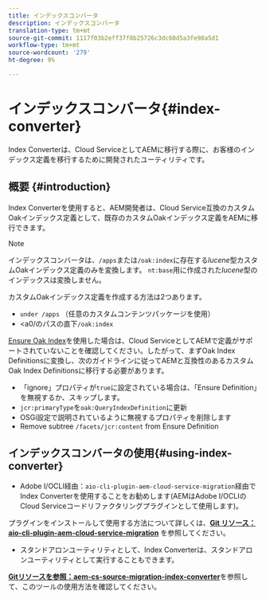 ```yaml
---
title: インデックスコンバータ
description: インデックスコンバータ
translation-type: tm+mt
source-git-commit: 1117f03b2eff37f8b25726c3dc60d5a3fe98a5d1
workflow-type: tm+mt
source-wordcount: '279'
ht-degree: 9%

---
```



# インデックスコンバータ{#index-converter}

Index Converterは、Cloud ServiceとしてAEMに移行する際に、お客様のインデックス定義を移行するために開発されたユーティリティです。

## 概要 {#introduction}

Index Converterを使用すると、AEM開発者は、Cloud Service互換のカスタムOakインデックス定義として、既存のカスタムOakインデックス定義をAEMに移行できます。

>[!NOTE]
>インデックスコンバータは、`/apps`または`/oak:index`に存在する&#x200B;*lucene*&#x200B;型カスタムOakインデックス定義のみを変換します。 `nt:base`用に作成された&#x200B;*lucene*&#x200B;型のインデックスは変換しません。

カスタムOakインデックス定義を作成する方法は2つあります。

* `under /apps` （任意のカスタムコンテンツパッケージを使用）
* &lt;a0/のパスの直下`/oak:index`

[Ensure Oak Index](https://adobe-consulting-services.github.io/acs-aem-commons/features/ensure-oak-index/index.html)を使用した場合は、Cloud ServiceとしてAEMで定義がサポートされていないことを確認してください。したがって、まずOak Index Definitionsに変換し、次のガイドラインに従ってAEMと互換性のあるカスタムOak Index Definitionsに移行する必要があります。

* 「ignore」プロパティが`true`に設定されている場合は、「Ensure Definition」を無視するか、スキップします。
* `jcr:primaryType`を`oak:QueryIndexDefinition`に更新
* OSGi設定で説明されているように無視するプロパティを削除します
* Remove subtree `/facets/jcr:content` from Ensure Definition

## インデックスコンバータの使用{#using-index-converter}

* Adobe I/OCLI経由：`aio-cli-plugin-aem-cloud-service-migration`経由でIndex Converterを使用することをお勧めします(AEMはAdobe I/OCLIのCloud Serviceコードリファクタリングプラグインとして使用します)。

プラグインをインストールして使用する方法について詳しくは、**[Git リソース：aio-cli-plugin-aem-cloud-service-migration](https://github.com/adobe/aio-cli-plugin-aem-cloud-service-migration#introduction)** を参照してください。

* スタンドアロンユーティリティとして、Index Converterは、スタンドアロンユーティリティとして実行することもできます。

**[Gitリソースを参照：aem-cs-source-migration-index-converter](https://github.com/adobe/aem-cloud-service-source-migration/tree/master/packages/index-converter)**&#x200B;を参照して、このツールの使用方法を確認してください。



